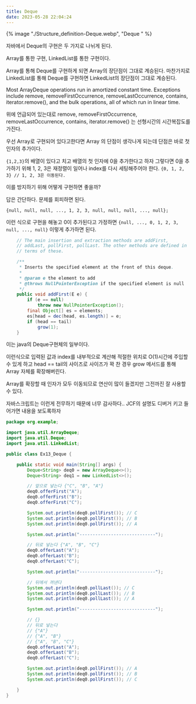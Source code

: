 ```yaml
---
title: Deque
date: 2023-05-28 22:04:24
---
```


{% image "./Structure_definition-Deque.webp", "Deque " %}


자바에서 Deque의 구현은 두 가지로 나뉘게 된다.

Array를 통한 구현,
LinkedList를 통한 구현이다.

Array를 통해 Deque를 구현하게 되면 Array의 장단점이 그대로 계승된다.
마찬가지로 LinkedList를 통해 Deque를 구현하면 LinkedList의 장단점이 그대로 계승된다.


Most ArrayDeque operations run in amortized constant time. Exceptions include remove, removeFirstOccurrence, removeLastOccurrence, contains, iterator.remove(), and the bulk operations, all of which run in linear time.

위에 언급되어 있는대로 remove, removeFirstOccurrence, removeLastOccurrence, contains, iterator.remove()
는 선형시간의 시간복잡도를 가진다.

우선 Array로 구현되어 있다고한다면 Array 의 단점이 생각나게 되는데 단점은 바로 첫 인자의 추가이다.

`{1,2,3}`의 배열이 있다고 치고 배열의 첫 인자에 0을 추가한다고 하자
그렇다면 0을 추가하기 위해 1, 2, 3은 재정렬이 일어나 index를 다시 세팅해주어야 한다.
`{0, 1, 2, 3} // 1, 2, 3은 이동된다.`

이를 방지하기 위해 어떻게 구현하면 좋을까?

답은 간단하다. 문제를 회피하면 된다.

`{null, null, null, ..., 1, 2, 3, null, null, null, ..., null};`

이런 식으로 구현을 해놓고 0이 추가된다고 가정하면
`{null, ..., 0, 1, 2, 3, null, ..., null}`
이렇게 추가하면 된다. 

```java
    // The main insertion and extraction methods are addFirst,
    // addLast, pollFirst, pollLast. The other methods are defined in
    // terms of these.

    /**
     * Inserts the specified element at the front of this deque.
     *
     * @param e the element to add
     * @throws NullPointerException if the specified element is null
     */
    public void addFirst(E e) {
        if (e == null)
            throw new NullPointerException();
        final Object[] es = elements;
        es[head = dec(head, es.length)] = e;
        if (head == tail)
            grow(1);
    }
```

이는 java의 Deque구현체의 일부이다.

이런식으로 입력된 값과 index를 내부적으로 계산해 적절한 위치로 O(1)시간에 주입할 수 있게 하고
head == tail의 사이즈로 사이즈가 꽉 찬 경우 grow 메서드를 통해 Array 자체를 확장해버린다.

Array를 확장할 때 인자가 모두 이동되므로 연산이 많이 들겠지만 그전까진 잘 사용할 수 있다.

자바스크립트는 이런게 전무하기 때문에 너무 감사하다..
JCF의 설명도 디버거 키고 들어가면 내용을 보도록하자

```java
package org.example;

import java.util.ArrayDeque;
import java.util.Deque;
import java.util.LinkedList;

public class Ex13_Deque {

	public static void main(String[] args) {
		Deque<String> deq0 = new ArrayDeque<>();
		Deque<String> deq1 = new LinkedList<>();

		// 앞으로 넣는다 {"C", "B", "A"}
		deq0.offerFirst("A");
		deq0.offerFirst("B");
		deq0.offerFirst("C");

		System.out.println(deq0.pollFirst()); // C
		System.out.println(deq0.pollFirst()); // B
		System.out.println(deq0.pollFirst()); // A

		System.out.println("-----------------------------");

		// 뒤로 넣는다 {"A", "B", "C"}
		deq0.offerLast("A");
		deq0.offerLast("B");
		deq0.offerLast("C");

		System.out.println("-----------------------------");

		// 뒤에서 꺼낸다
		System.out.println(deq0.pollLast()); // C
		System.out.println(deq0.pollLast()); // B
		System.out.println(deq0.pollLast()); // A

		System.out.println("-----------------------------");

		// {}
		// 뒤로 넣는다
		// {"A"}
		// {"A", "B"}
		// {"A", "B", "C"}
		deq0.offerLast("A");
		deq0.offerLast("B");
		deq0.offerLast("C");

		System.out.println(deq0.pollFirst()); // A
		System.out.println(deq0.pollFirst()); // B
		System.out.println(deq0.pollFirst()); // C

	}
}

```